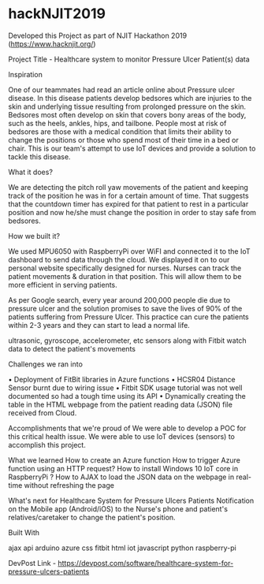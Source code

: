 # hackNJIT2019

Developed this Project as part of NJIT Hackathon 2019 (https://www.hacknjit.org/)

Project Title - Healthcare system to monitor Pressure Ulcer Patient(s) data

Inspiration

One of our teammates had read an article online about Pressure ulcer disease. In this disease patients develop bedsores which are injuries to the skin and underlying tissue resulting from prolonged pressure on the skin. Bedsores most often develop on skin that covers bony areas of the body, such as the heels, ankles, hips, and tailbone. People most at risk of bedsores are those with a medical condition that limits their ability to change the positions or those who spend most of their time in a bed or chair. This is our team's attempt to use IoT devices and provide a solution to tackle this disease.

What it does?

We are detecting the pitch roll yaw movements of the patient and keeping track of the position he was in for a certain amount of time. That suggests that the countdown timer has expired for that patient to rest in a particular position and now he/she must change the position in order to stay safe from bedsores.

How we built it?

We used MPU6050 with RaspberryPi over WiFI and connected it to the IoT dashboard to send data through the cloud. We displayed it on to our personal website specifically designed for nurses. Nurses can track the patient movements & duration in that position. This will allow them to be more efficient in serving patients.

As per Google search, every year around 200,000 people die due to pressure ulcer and the solution promises to save the lives of 90% of the patients suffering from Pressure Ulcer. This practice can cure the patients within 2-3 years and they can start to lead a normal life.

ultrasonic, gyroscope, accelerometer, etc sensors along with Fitbit watch data to detect the patient's movements

Challenges we ran into

• Deployment of FitBit libraries in Azure functions 
• HCSR04 Distance Sensor burnt due to wiring issue 
• Fitbit SDK usage tutorial was not well documented so had a tough time using its API
• Dynamically creating the table in the HTML webpage from the patient reading data (JSON) file received from Cloud.

Accomplishments that we're proud of
We were able to develop a POC for this critical health issue. 
We were able to use IoT devices (sensors) to accomplish this project.

What we learned
How to create an Azure function How to trigger Azure function using an HTTP request? 
How to install Windows 10 IoT core in RaspberryPi ? 
How to AJAX to load the JSON data on the webpage in real-time without refreshing the page

What's next for Healthcare System for Pressure Ulcers Patients
Notification on the Mobile app (Android/iOS) to the Nurse's phone and patient's relatives/caretaker to change the patient's position.

Built With

ajax
api
arduino
azure
css
fitbit
html
iot
javascript
python
raspberry-pi

DevPost Link - https://devpost.com/software/healthcare-system-for-pressure-ulcers-patients
